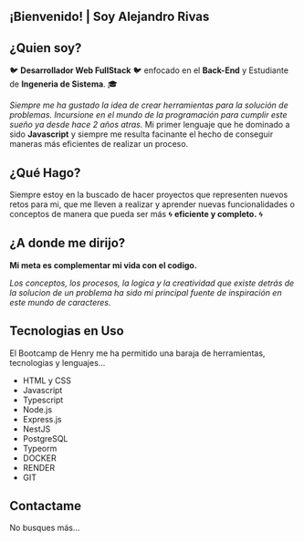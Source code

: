 ## ¡Bienvenido! | Soy Alejandro Rivas

## ¿Quien soy?
:bird: **Desarrollador Web FullStack**  :bird: enfocado en el **Back-End** y Estudiante de **Ingeneria de Sistema**. :mortar_board:

*Siempre me ha gustado la idea de crear herramientas para la solución de problemas. Incursione en el mundo de la programación para cumplir este sueño ya desde hace 2 años atras.* Mi primer lenguaje que he dominado a sido **Javascript** y siempre me resulta facinante el hecho de conseguir maneras más eficientes de realizar un proceso.


## ¿Qué Hago?
Siempre estoy en la buscado de hacer proyectos que representen nuevos retos para mi, que me lleven a realizar y aprender nuevas funcionalidades o conceptos de manera que pueda ser más :cyclone: **eficiente y completo.** :cyclone:

## ¿A donde me dirijo?
**Mi meta es complementar mi vida con el codigo.**

*Los conceptos, los procesos, la logica y la creatividad que existe detrás de la solucion de un problema ha sido mi principal fuente de inspiración en este mundo de caracteres.*

## Tecnologias en Uso
El Bootcamp de Henry me ha permitido una baraja de herramientas, tecnologias y lenguajes...

- HTML y CSS
- Javascript
- Typescript
- Node.js
- Express.js
- NestJS
- PostgreSQL
- Typeorm
- DOCKER
- RENDER
- GIT
## Contactame
No busques más...

